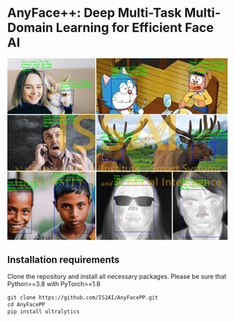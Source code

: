# AnyFace++: Deep Multi-Task Multi-Domain Learning for Efficient Face AI
![Anyfacepp](https://github.com/IS2AI/AnyFacePP/blob/main/predictions.png)
## Installation requirements
Clone the repository and install all necessary packages. Please be sure that Python>=3.8 with PyTorch>=1.8
```
git clone https://github.com/IS2AI/AnyFacePP.git
cd AnyFacePP
pip install ultralytics
```
